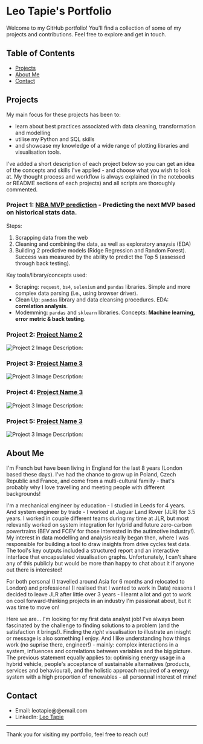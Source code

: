 # Leo Tapie's Portfolio

Welcome to my GitHub portfolio! You'll find a collection of some of my projects and contributions. Feel free to explore and get in touch.

## Table of Contents

- [Projects](#projects)
- [About Me](#about-me)
- [Contact](#contact)


## Projects

My main focus for these projects has been to:
- learn about best practices associated with data cleaning, transformation and modelling
- utilise my Python and SQL skills
- and showcase my knowledge of a wide range of plotting libraries and visualisation tools.

I've added a short description of each project below so you can get an idea of the concepts and skills I've applied - and choose what you wish to look at. 
My thought process and workflow is always explained (in the notebooks or README sections of each projects) and all scripts are thoroughly commented.

### Project 1: [NBA MVP prediction](https://github.com/leotapie/portfolio_projects/tree/main/MVP%20prediction%20project) - Predicting the next MVP based on historical stats data. 

Steps:
  1) Scrapping data from the web
  2) Cleaning and combining the data, as well as exploratory anaysis (EDA)
  3) Building 2 predictive models (Ridge Regression and Random Forest). Success was measured by the ability to predict the Top 5 (assessed through back testing). 

Key tools/library/concepts used:
- Scraping: `request`, `bs4`, `selenium` and `pandas` libraries. Simple and more complex data parsing (i.e., using browser driver).
- Clean Up: `pandas` library and data cleansing procedures. EDA: **correlation analysis**.
- Modemming: `pandas` and `sklearn` libraries. Concepts: **Machine learning, error metric & back testing**.


### Project 2: [Project Name 2](link-to-project-2)
![Project 2 Image](link-to-project-2-image)
Description:

### Project 3: [Project Name 3](link-to-project-3)
![Project 3 Image](link-to-project-3-image)
Description:

### Project 4: [Project Name 3](link-to-project-3)
![Project 3 Image](link-to-project-3-image)
Description:

### Project 5: [Project Name 3](link-to-project-3)
![Project 3 Image](link-to-project-3-image)
Description:


## About Me

I'm French but have been living in England for the last 8 years (London based these days). I've had the chance to grow up in Poland, Czech Republic and France, and
come from a multi-cultural familly - that's probably why I love travelling and meeting people with different backgrounds! 

I'm a mechanical engineer by education - I studied in Leeds for 4 years. And system engineer by trade - I worked at Jaguar Land Rover (JLR) for 3.5 years.
I worked in couple different teams during my time at JLR, but most relevantly worked on system integration for hybrid and future zero-carbon powertrains
(BEV and FCEV for those interested in the autimotive industry!). My interest in data modelling and analysis really began then, where I was responsible for
building a tool to draw insights from drive cycles test data. The tool's key outputs included a structured report and an interactive interface that encapsulated
visualisation graphs. Unfortunately, I can't share any of this publicly but would be more than happy to chat about it if anyone out there is interested! 

For both personal (I travelled around Asia for 6 months and relocated to London) and professional (I realised that I wanted to work in Data) reasons I decided to leave JLR after little over 3 years - I learnt a lot and got to work on cool forward-thinking projects in an industry I'm passionat about, but it was time to move on! 

Here we are... I'm looking for my first data analyst job! I've always been fascinated by the challenge to finding solutions to a problem (and the satisfaction it brings!). Finding the *right* visualisation to illustrate an inisght or message is also something I enjoy. And I like understanding how things work (no suprise there, engineer!) - mainly: complex interactions in a system, influences and correlations between variables and the big picture. The previous statement equally applies to: optimising energy usage in a hybrid vehicle, people's acceptance of sustainable alternatives (products, services and behavioural), and the holistic approach required of a energy system with a high proportion of renewables - all personnal interest of mine!


## Contact

- Email: leotapie@@email.com
- LinkedIn: [Leo Tapie](https://www.linkedin.com/in/leo-tapie-81a101132/)

---

Thank you for visiting my portfolio, feel free to reach out!
